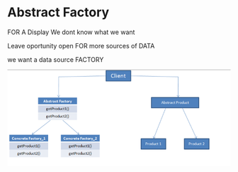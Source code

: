 # Abstract Factory

FOR A Display
We dont know what we want

Leave oportunity open FOR more sources of DATA

we want a data source FACTORY

![alt text](image.png)